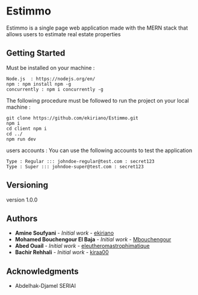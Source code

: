 # Estimmo
Estimmo  is a single page web application made with the MERN stack that allows users to estimate real estate properties

## Getting Started

Must be installed on your machine : 

```
Node.js  : https://nodejs.org/en/
npm : npm install npm -g
concurrently : npm i concurrently -g
```
The following procedure must be followed to run the project on your local machine : 
```
git clone https://github.com/ekiriano/Estimmo.git
npm i 
cd client npm i 
cd ../
npm run dev 
```
users accounts : 
You can use the following accounts to test the application
```
Type : Regular ::: johndoe-regular@test.com : secret123
Type : Super ::: johndoe-super@test.com : secret123
```

## Versioning

version 1.0.0

## Authors

* **Amine Soufyani** - *Initial work* - [ekiriano](https://github.com/ekiriano)
* **Mohamed Bouchengour El Baja** - *Initial work* - [Mbouchengour](https://github.com/Mbouchengour)
* **Abed Ouail** - *Initial work* - [eleutheromastrophimatique](https://github.com/eleutheromastrophimatique)
* **Bachir Rehhali** - *Initial work* - [kiraa00](https://github.com/kiraa00)

## Acknowledgments

* Abdelhak-Djamel SERIAI

